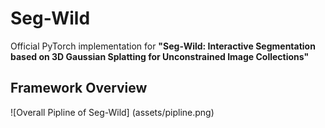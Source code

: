 # Seg-Wild

Official PyTorch implementation for **"Seg-Wild: Interactive Segmentation based on 3D Gaussian Splatting for Unconstrained Image Collections"**


## Framework Overview
![Overall Pipline of Seg-Wild] (assets/pipline.png)
